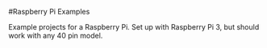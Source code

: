 #Raspberry Pi Examples

Example projects for a Raspberry Pi. Set up with Raspberry Pi 3, but should work with any 40 pin model.
